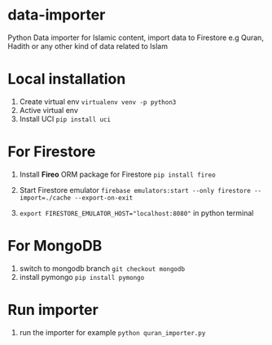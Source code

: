 # data-importer

Python Data importer for Islamic content, import data to Firestore e.g Quran, Hadith or any other kind of data related to Islam

# Local installation

1. Create virtual env `virtualenv venv -p python3`
2. Active virtual env
3. Install UCI `pip install uci`

# For Firestore

1. Install **Fireo** ORM package for Firestore `pip install fireo`
2. Start Firestore emulator
   `firebase emulators:start --only firestore --import=./cache --export-on-exit`

3. `export FIRESTORE_EMULATOR_HOST="localhost:8080"` in python terminal

# For MongoDB

1. switch to mongodb branch `git checkout mongodb`
2. install pymongo `pip install pymongo`

# Run importer

1. run the importer for example `python quran_importer.py`
